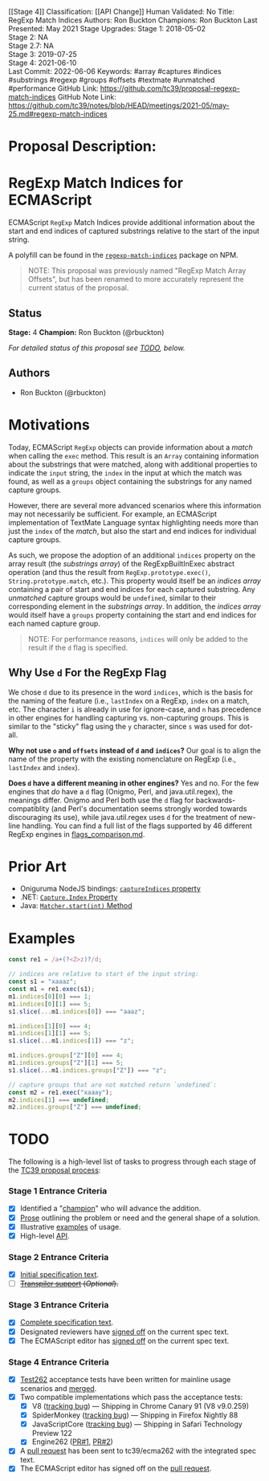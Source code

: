 [[Stage 4]]
Classification: [[API Change]]
Human Validated: No
Title: RegExp Match Indices
Authors: Ron Buckton
Champions: Ron Buckton
Last Presented: May 2021
Stage Upgrades: 
Stage 1: 2018-05-02  
Stage 2: NA  
Stage 2.7: NA  
Stage 3: 2019-07-25  
Stage 4: 2021-06-10  
Last Commit: 2022-06-06
Keywords: #array #captures #indices #substrings #regexp #groups #offsets #textmate #unmatched #performance
GitHub Link: https://github.com/tc39/proposal-regexp-match-indices
GitHub Note Link: https://github.com/tc39/notes/blob/HEAD/meetings/2021-05/may-25.md#regexp-match-indices

# Proposal Description:
<!--#region:intro-->
# RegExp Match Indices for ECMAScript

ECMAScript `RegExp` Match Indices provide additional information about the start and end
indices of captured substrings relative to the start of the input string.

A polyfill can be found in the [`regexp-match-indices`](https://www.npmjs.com/package/regexp-match-indices) package on NPM.

> NOTE: This proposal was previously named "RegExp Match Array Offsets", but has been renamed
> to more accurately represent the current status of the proposal.

<!--#endregion:intro-->

<!--#region:status-->
## Status

**Stage:** 4
**Champion:** Ron Buckton (@rbuckton)

_For detailed status of this proposal see [TODO](#todo), below._
<!--#endregion:status-->

<!--#region:authors-->
## Authors

* Ron Buckton (@rbuckton)
<!--#endregion:authors-->

<!--#region:motivations-->
# Motivations

Today, ECMAScript `RegExp` objects can provide information about a _match_ when calling the `exec`
method. This result is an `Array` containing information about the substrings that were matched,
along with additional properties to indicate the `input` string, the `index` in the input at which
the match was found, as well as a `groups` object containing the substrings for any named capture
groups.

However, there are several more advanced scenarios where this information may not necessarily be
sufficient. For example, an ECMAScript implementation of TextMate Language syntax highlighting
needs more than just the `index` of the _match_, but also the start and end indices for individual
capture groups.

As such, we propose the adoption of an additional `indices` property on the array result (the 
_substrings array_) of the RegExpBuiltInExec abstract operation (and thus the result from 
`RegExp.prototype.exec()`, `String.prototype.match`, etc.). This property would itself be an _indices array_ 
containing a pair of start and end indices for each captured substring. Any _unmatched_ capture 
groups would be `undefined`, similar to their corresponding element in the _substrings array_. 
In addition, the _indices array_ would itself have a `groups` property containing the start and end
indices for each named capture group.

> NOTE: For performance reasons, `indices` will only be added to the result if the `d` flag is specified.

## Why Use `d` For the RegExp Flag

We chose `d` due to its presence in the word `indices`, which is the basis for the naming of the feature (i.e.,
`lastIndex` on a RegExp, `index` on a match, etc. The character `i` is already in use for ignore-case, and `n` has
precedence in other engines for handling capturing vs. non-capturing groups. This is similar to the "sticky" flag 
using the `y` character, since `s` was used for dot-all.

**Why not use `o` and `offsets` instead of `d` and `indices`?** Our goal is to align the name of the property 
with the existing nomenclature on RegExp (i.e., `lastIndex` and `index`).

**Does `d` have a different meaning in other engines?** Yes and no. For the few engines that *do* have a `d` flag 
(Onigmo, Perl, and java.util.regex), the meanings differ. Onigmo and Perl both use the `d` flag for 
backwards-compatiblity (and Perl's documentation seems strongly worded towards discouraging its use), while 
java.util.regex uses `d` for the treatment of new-line handling. You can find a full list of the flags supported 
by 46 different RegExp engines in [flags_comparison.md](./flags_comparison.md).

<!--#endregion:motivations-->

<!--#region:prior-art-->
# Prior Art

* Oniguruma NodeJS bindings: [`captureIndices` property](https://github.com/atom/node-oniguruma#onigscannerfindnextmatchsyncstring-startposition)
* .NET: [`Capture.Index` Property](https://msdn.microsoft.com/en-us/library/system.text.regularexpressions.capture.index(v=vs.110).aspx)
* Java: [`Matcher.start(int)` Method](https://docs.oracle.com/javase/7/docs/api/java/util/regex/Matcher.html#start(int))

<!--#endregion:prior-art-->

<!--#region:semantics-->
<!--
# Semantics

> TODO: Describe static and runtime semantics of the proposal.
-->
<!--#endregion:semantics-->

<!--#region:examples-->
# Examples

```js
const re1 = /a+(?<Z>z)?/d;

// indices are relative to start of the input string:
const s1 = "xaaaz";
const m1 = re1.exec(s1);
m1.indices[0][0] === 1;
m1.indices[0][1] === 5;
s1.slice(...m1.indices[0]) === "aaaz";

m1.indices[1][0] === 4;
m1.indices[1][1] === 5;
s1.slice(...m1.indices[1]) === "z";

m1.indices.groups["Z"][0] === 4;
m1.indices.groups["Z"][1] === 5;
s1.slice(...m1.indices.groups["Z"]) === "z";

// capture groups that are not matched return `undefined`:
const m2 = re1.exec("xaaay");
m2.indices[1] === undefined;
m2.indices.groups["Z"] === undefined;
```
<!--#endregion:examples-->

<!--#region:api-->
<!--
# API

```ts
```
-->
<!--#endregion:api-->

<!--#region:grammar-->
<!--
# Grammar

> TODO: Provide the grammar for the proposal. Please use [grammarkdown][Grammarkdown] syntax in
> fenced code blocks as grammarkdown is the grammar format used by ecmarkup.

```grammarkdown
```
-->
<!--#endregion:grammar-->

<!--#region:references-->
<!--
# References

> TODO: Provide links to other specifications, etc.

* [Title](url)
-->
<!--#endregion:references-->

<!--#region:prior-discussion-->
<!--
# Prior Discussion

> TODO: Provide links to prior discussion topics on https://esdiscuss.org.

* [Subject](https://esdiscuss.org)
-->
<!--#endregion:prior-discussion-->

<!--#region:todo-->
# TODO

The following is a high-level list of tasks to progress through each stage of the [TC39 proposal process](https://tc39.github.io/process-document/):

### Stage 1 Entrance Criteria

* [x] Identified a "[champion][Champion]" who will advance the addition.
* [x] [Prose][Prose] outlining the problem or need and the general shape of a solution.
* [x] Illustrative [examples][Examples] of usage.
* [x] High-level [API][API].

### Stage 2 Entrance Criteria

* [x] [Initial specification text][Specification].
* [ ] ~~[Transpiler support][Transpiler] (_Optional_).~~

### Stage 3 Entrance Criteria

* [x] [Complete specification text][Specification].
* [x] Designated reviewers have [signed off][Stage3ReviewerSignOff] on the current spec text.
* [x] The ECMAScript editor has [signed off][Stage3EditorSignOff] on the current spec text.

### Stage 4 Entrance Criteria

* [x] [Test262](https://github.com/tc39/test262) acceptance tests have been written for mainline usage scenarios and [merged][Test262PullRequest]. 
* [x] Two compatible implementations which pass the acceptance tests:
    * [x] V8 ([tracking bug](https://bugs.chromium.org/p/v8/issues/detail?id=9548)) &mdash; Shipping in Chrome Canary 91 (V8 v9.0.259)
    * [x] SpiderMonkey ([tracking bug](https://bugzilla.mozilla.org/show_bug.cgi?id=1519483)) &mdash; Shipping in Firefox Nightly 88
    * [x] JavaScriptCore ([tracking bug](https://bugs.webkit.org/show_bug.cgi?id=202475)) &mdash; Shipping in Safari Technology Preview 122
    * [x] Engine262 ([PR#1](https://github.com/engine262/engine262/pull/99), [PR#2](https://github.com/engine262/engine262/pull/161))
* [x] A [pull request][Ecma262PullRequest] has been sent to tc39/ecma262 with the integrated spec text.
* [x] The ECMAScript editor has signed off on the [pull request][Ecma262PullRequest].
<!--#endregion:todo-->

<!--#region:links-->
<!-- The following links are used throughout the README: -->
[Process]: https://tc39.github.io/process-document/
[Proposals]: https://github.com/tc39/proposals/
[Grammarkdown]: http://github.com/rbuckton/grammarkdown#readme
[Champion]: #status
[Prose]: #motivations
[Examples]: #examples
[API]: #api
[Specification]: https://tc39.es/proposal-regexp-match-indices/

<!-- The following links should be supplied as the proposal advances: -->
[Transpiler]: #todo
[Stage3ReviewerSignOff]: https://github.com/tc39/proposal-regexp-match-indices/issues/11
[Stage3EditorSignOff]: https://github.com/tc39/proposal-regexp-match-indices/issues/11
[Test262PullRequest]: https://github.com/tc39/test262/pull/2309
[Implementation1]: https://bugs.chromium.org/p/v8/issues/detail?id=9548
[Implementation2]: https://github.com/engine262/engine262/pull/99
[Ecma262PullRequest]: https://github.com/tc39/ecma262/pull/1713
<!--#endregion:links-->
